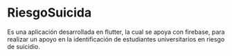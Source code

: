 # RiesgoSuicida
Es una aplicación desarrollada en flutter, la cual se apoya con firebase, para realizar un apoyo en la identificación de estudiantes universitarios en riesgo de suicidio.
